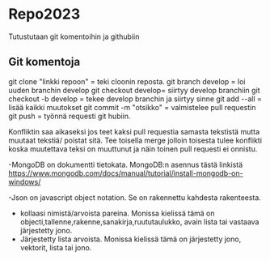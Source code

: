 # Repo2023
Tutustutaan git komentoihin ja githubiin

## Git komentoja 
git clone "linkki repoon" = teki cloonin reposta.
git branch develop = loi uuden branchin develop
git checkout develop= siirtyy develop branchiin
git checkout -b develop = tekee develop branchin ja siirtyy sinne
git add --all = lisää kaikki muutokset
git commit -m "otsikko" = valmistelee pull requestin
git push = työnnä requesti git hubiin.

Konfliktin saa aikaseksi jos teet kaksi pull requestia samasta tekstistä mutta muutaat tekstiä/ poistat sitä. Tee toisella merge jolloin toisesta tulee konflikti 
koska muutettava teksi on muuttunut ja näin toinen pull requesti ei onnistu.

-MongoDB on dokumentti tietokata. MongoDB:n asennus tästä linkistä https://www.mongodb.com/docs/manual/tutorial/install-mongodb-on-windows/


-Json on javascript object notation. Se on rakennettu kahdesta rakenteesta.
  * kollaasi nimistä/arvoista pareina. Monissa kielissä tämä on objecti,tallenne,rakenne,sanakirja,ruututaulukko, avain lista tai vastaava järjestetty jono.
  * Järjestetty lista arvoista. Monissa kielissä tämä on järjestetty jono, vektorit, lista tai jono.
  
